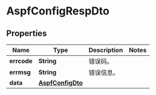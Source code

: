 
# AspfConfigRespDto

## Properties
Name | Type | Description | Notes
------------ | ------------- | ------------- | -------------
**errcode** | **String** | 错误码。 | 
**errmsg** | **String** | 错误信息。 | 
**data** | [**AspfConfigDto**](AspfConfigDto.md) |  | 



